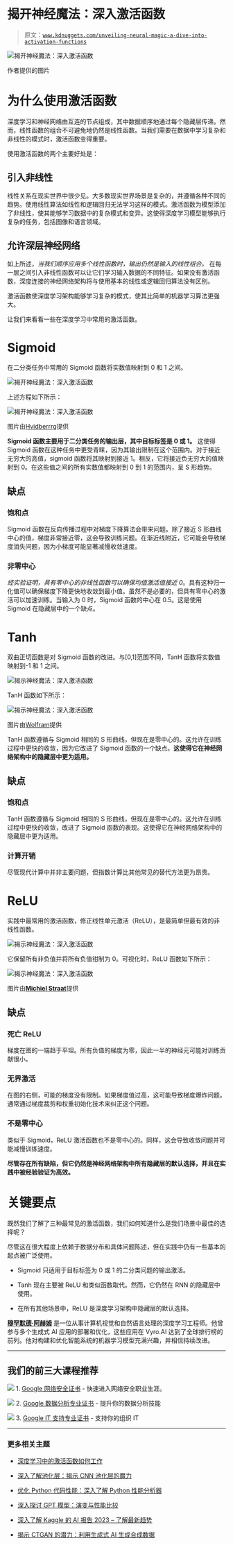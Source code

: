 # 揭开神经魔法：深入激活函数

> 原文：[`www.kdnuggets.com/unveiling-neural-magic-a-dive-into-activation-functions`](https://www.kdnuggets.com/unveiling-neural-magic-a-dive-into-activation-functions)

![揭开神经魔法：深入激活函数](img/23c0c292d492c32ac44d2f06244752bb.png)

作者提供的图片

# 为什么使用激活函数

深度学习和神经网络由互连的节点组成，其中数据顺序地通过每个隐藏层传递。然而，线性函数的组合不可避免地仍然是线性函数。当我们需要在数据中学习复杂和非线性的模式时，激活函数变得重要。

使用激活函数的两个主要好处是：

## 引入非线性

线性关系在现实世界中很少见。大多数现实世界场景是复杂的，并遵循各种不同的趋势。使用线性算法如线性和逻辑回归无法学习这样的模式。激活函数为模型添加了非线性，使其能够学习数据中的复杂模式和变异。这使得深度学习模型能够执行复杂的任务，包括图像和语言领域。

## 允许深层神经网络

如上所述，*当我们顺序应用多个线性函数时，输出仍然是输入的线性组合。* 在每一层之间引入非线性函数可以让它们学习输入数据的不同特征。如果没有激活函数，深度连接的神经网络架构将与使用基本的线性或逻辑回归算法没有区别。

激活函数使深度学习架构能够学习复杂的模式，使其比简单的机器学习算法更强大。

让我们来看看一些在深度学习中常用的激活函数。

# Sigmoid

在二分类任务中常用的 Sigmoid 函数将实数值映射到 0 和 1 之间。

![揭开神经魔法：深入激活函数](img/80d0e061ecdc2efbcc950004c2c7b5e2.png)

上述方程如下所示：

![揭开神经魔法：深入激活函数](img/f27c6ca6f7630bd3a5537f65e246b73e.png)

图片由[Hvidberrrg](https://hvidberrrg.github.io/deep_learning/activation_functions/sigmoid_function_and_derivative.html)提供

**Sigmoid 函数主要用于二分类任务的输出层，其中目标标签是 0 或 1。** 这使得 Sigmoid 函数在这种任务中更受青睐，因为其输出限制在这个范围内。对于接近无穷大的高值，sigmoid 函数将其映射到接近 1。相反，它将接近负无穷大的值映射到 0。在这些值之间的所有实数值都映射到 0 到 1 的范围内，呈 S 形趋势。

## 缺点

### 饱和点

Sigmoid 函数在反向传播过程中对梯度下降算法会带来问题。除了接近 S 形曲线中心的值，梯度非常接近零，这会导致训练问题。在渐近线附近，它可能会导致梯度消失问题，因为小梯度可能显著减慢收敛速度。

### 非零中心

*经实验证明，具有零中心的非线性函数可以确保均值激活值接近 0*。具有这种归一化值可以确保梯度下降更快地收敛到最小值。虽然不是必要的，但具有零中心的激活可以加速训练。当输入为 0 时，Sigmoid 函数的中心在 0.5。这是使用 Sigmoid 在隐藏层中的一个缺点。

# Tanh

双曲正切函数是对 Sigmoid 函数的改进。与[0,1]范围不同，TanH 函数将实数值映射到-1 和 1 之间。

![揭示神经魔法：深入激活函数](img/0de1d4ed4910a0cb10282f1672de595c.png)

TanH 函数如下所示：

![揭示神经魔法：深入激活函数](img/26fa67c0aba4c8db7b99e4515bb868ef.png)

图片由[Wolfram](https://mathworld.wolfram.com/HyperbolicTangent.html)提供

TanH 函数遵循与 Sigmoid 相同的 S 形曲线，但现在是零中心的。这允许在训练过程中更快的收敛，因为它改进了 Sigmoid 函数的一个缺点。**这使得它在神经网络架构中的隐藏层中更为适用。**

## 缺点

### 饱和点

TanH 函数遵循与 Sigmoid 相同的 S 形曲线，但现在是零中心的。这允许在训练过程中更快的收敛，改进了 Sigmoid 函数的表现。这使得它在神经网络架构中的隐藏层中更为适用。

### 计算开销

尽管现代计算中并非主要问题，但指数计算比其他常见的替代方法更为昂贵。

# ReLU

实践中最常用的激活函数，修正线性单元激活（ReLU），是最简单但最有效的非线性函数。

![揭示神经魔法：深入激活函数](img/eb93e3d80f0aa40eb31cd9cbf24a7386.png)

它保留所有非负值并将所有负值钳制为 0。可视化时，ReLU 函数如下所示：

![揭示神经魔法：深入激活函数](img/04eed6624e7ff79531aa963d323f5b54.png)

图片由[**Michiel Straat**](https://michielstraat.com/)提供

## 缺点

### 死亡 ReLU

梯度在图的一端趋于平坦。所有负值的梯度为零，因此一半的神经元可能对训练贡献很小。

### 无界激活

在图的右侧，可能的梯度没有限制。如果梯度值过高，这可能导致梯度爆炸问题。通常通过梯度裁剪和权重初始化技术来纠正这个问题。

### 不是零中心

类似于 Sigmoid，ReLU 激活函数也不是零中心的。同样，这会导致收敛问题并可能减慢训练速度。

**尽管存在所有缺陷，但它仍然是神经网络架构中所有隐藏层的默认选择，并且在实践中被经验验证为高效。**

# 关键要点

既然我们了解了三种最常见的激活函数，我们如何知道什么是我们场景中最佳的选择呢？

尽管这在很大程度上依赖于数据分布和具体问题陈述，但在实践中仍有一些基本的起点被广泛使用。

+   Sigmoid 只适用于目标标签为 0 或 1 的二分类问题的输出激活。

+   Tanh 现在主要被 ReLU 和类似函数取代。然而，它仍然在 RNN 的隐藏层中使用。

+   在所有其他场景中，ReLU 是深度学习架构中隐藏层的默认选择。

**[穆罕默德·阿赫姆](https://www.linkedin.com/in/muhammad-arham-a5b1b1237/)** 是一位从事计算机视觉和自然语言处理的深度学习工程师。他曾参与多个生成式 AI 应用的部署和优化，这些应用在 Vyro.AI 达到了全球排行榜的前列。他对构建和优化智能系统的机器学习模型充满兴趣，并相信持续改进。

* * *

## 我们的前三大课程推荐

![](img/0244c01ba9267c002ef39d4907e0b8fb.png) 1\. [Google 网络安全证书](https://www.kdnuggets.com/google-cybersecurity) - 快速进入网络安全职业生涯。

![](img/e225c49c3c91745821c8c0368bf04711.png) 2\. [Google 数据分析专业证书](https://www.kdnuggets.com/google-data-analytics) - 提升你的数据分析技能

![](img/0244c01ba9267c002ef39d4907e0b8fb.png) 3\. [Google IT 支持专业证书](https://www.kdnuggets.com/google-itsupport) - 支持你的组织 IT

* * *

### 更多相关主题

+   [深度学习中的激活函数如何工作](https://www.kdnuggets.com/2022/06/activation-functions-work-deep-learning.html)

+   [深入了解池化层：揭示 CNN 池化层的魔力](https://www.kdnuggets.com/diving-into-the-pool-unraveling-the-magic-of-cnn-pooling-layers)

+   [优化 Python 代码性能：深入了解 Python 性能分析器](https://www.kdnuggets.com/2023/02/optimizing-python-code-performance-deep-dive-python-profilers.html)

+   [深入探讨 GPT 模型：演变与性能比较](https://www.kdnuggets.com/2023/05/deep-dive-gpt-models.html)

+   [深入了解 Kaggle 的 AI 报告 2023 – 了解最新趋势](https://www.kdnuggets.com/dive-into-the-future-with-kaggle-ai-report-2023-see-what-hot)

+   [揭示 CTGAN 的潜力：利用生成式 AI 生成合成数据](https://www.kdnuggets.com/2023/04/unveiling-potential-ctgan-harnessing-generative-ai-synthetic-data.html)
